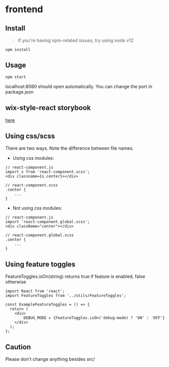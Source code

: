 # frontend

## Install

> If you're having npm-related issues, try using node v12

`npm install`

## Usage
`npm start` 

localhost:8080 should open automatically. You can change the port in package.json 

## wix-style-react storybook
[here](https://wix-style-react.now.sh/?path=/story/introduction-getting-started--getting-started)

## Using css/scss
There are two ways. Note the difference between file names.
- Using css modules:
```
// react-component.js
import s from 'react-component.scss';
<div classname={s.center}></div>

// react-component.scss
.center {
    ...
}
```
- Not using css modules:
```
// react-component.js
import 'react-component.global.scss';
<div className="center"></div>

// react-component.global.scss
.center {
    ...
}
```

## Using feature toggles
FeatureToggles.isOn(string) returns true if feature is enabled, false otherwise
```
import React from 'react';
import FeatureToggles from '../utils/FeatureToggles';

const ExampleFeatureToggles = () => {
  return (
    <div>
        DEBUG_MODE = {FeatureToggles.isOn('debug-mode) ? 'ON' : 'OFF'}
    </div>
  );
};
```

## Caution
Please don't change anything besides src/